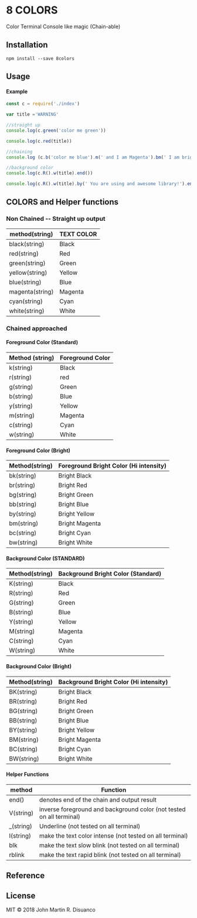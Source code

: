 # 8 COLORS

Color Terminal Console like magic  (Chain-able)



## Installation

```
npm install --save 8colors
```



## Usage

#### Example

```javascript
const c = require('./index')

var title ='WARNING'

//straight up 
console.log(c.green('color me green'))

console.log(c.red(title))

//chaining
console.log (c.b('color me blue').m(' and I am Magenta').bm(' I am bright Magenta').end())

//background color
console.log(c.R().w(title).end())

console.log(c.R().w(title).by(' You are using and awesome library!').end())
```



## COLORS and Helper functions



### Non Chained -- Straight up output

| method(string)  | TEXT COLOR |
| --------------- | ---------- |
| black(string)   | Black      |
| red(string)     | Red        |
| green(string)   | Green      |
| yellow(string)  | Yellow     |
| blue(string)    | Blue       |
| magenta(string) | Magenta    |
| cyan(string)    | Cyan       |
| white(string)   | White      |



### Chained approached 

#### Foreground Color (Standard)

| Method (string) | Foreground Color |
| --------------- | ---------------- |
| k(string)       | Black            |
| r(string)       | red              |
| g(string)       | Green            |
| b(string)       | Blue             |
| y(string)       | Yellow           |
| m(string)       | Magenta          |
| c(string)       | Cyan             |
| w(string)       | White            |



#### Foreground Color (Bright)

| Method(string) | Foreground Bright Color (Hi intensity) |
| -------------- | -------------------------------------- |
| bk(string)     | Bright Black                           |
| br(string)     | Bright Red                             |
| bg(string)     | Bright Green                           |
| bb(string)     | Bright Blue                            |
| by(string)     | Bright Yellow                          |
| bm(string)     | Bright Magenta                         |
| bc(string)     | Bright Cyan                            |
| bw(string)     | Bright White                           |



#### Background Color (STANDARD)

| Method(string) | Background Bright Color (Standard) |
| -------------- | ---------------------------------- |
| K(string)      | Black                              |
| R(string)      | Red                                |
| G(string)      | Green                              |
| B(string)      | Blue                               |
| Y(string)      | Yellow                             |
| M(string)      | Magenta                            |
| C(string)      | Cyan                               |
| W(string)      | White                              |



#### Background Color (Bright)

| Method(string) | Background Bright Color (Hi intensity) |
| -------------- | -------------------------------------- |
| BK(string)     | Bright Black                           |
| BR(string)     | Bright Red                             |
| BG(string)     | Bright Green                           |
| BB(string)     | Bright Blue                            |
| BY(string)     | Bright Yellow                          |
| BM(string)     | Bright Magenta                         |
| BC(string)     | Bright Cyan                            |
| BW(string)     | Bright White                           |



#### Helper Functions

| method    | Function                                 |
| --------- | ---------------------------------------- |
| end()     | denotes end of the chain and output result |
| V(string) | inverse foreground and background  color (not tested on all terminal) |
| _(string) | Underline (not tested on all terminal)   |
| I(string) | make the text color intense (not tested on all terminal) |
| blk       | make the text slow blink (not tested on all terminal) |
| rblink    | make the text rapid blink (not tested on all terminal) |

## Reference

[ANSI escape code]: https://en.wikipedia.org/wiki/ANSI_escape_code	"ANSI escape code"



## License

MIT &copy; 2018 John Martin R. Disuanco